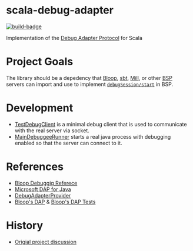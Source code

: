 # scala-debug-adapter
[![build-badge][]][build]

[build]:       https://github.com/scalacenter/scala-debug-adapter/actions?query=branch%3Amain+workflow%3A%22Continuous+Integration%22
[build-badge]: https://github.com/scalacenter/scala-debug-adapter/workflows/Continuous%20Integration/badge.svg?branch=main

Implementation of the [Debug Adapter Protocol](https://microsoft.github.io/debug-adapter-protocol/) for Scala

# Project Goals

The library should be a depedency that [Bloop](https://github.com/scalacenter/bloop), [sbt](https://github.com/sbt/sbt), [Mill](https://github.com/lihaoyi/mill), or other [BSP](https://github.com/build-server-protocol/build-server-protocol) servers can import and use to implement [`debugSession/start`](https://github.com/build-server-protocol/build-server-protocol/blob/master/bsp4s/src/main/scala/ch/epfl/scala/bsp/endpoints/Endpoints.scala#L72) in BSP.

# Development

* [TestDebugClient](./core/src/test/scala/ch/epfl/scala/debug/TestDebugClient.scala) is a minimal debug client that is used to communicate with the real server via socket.
* [MainDebuggeeRunner](core/src/test/scala/ch/epfl/scala/debug/MainDebuggeeRunner.scala) starts a real java process with debugging enabled so that the server can connect to it.

# References

- [Bloop Debuggig Referece](https://scalacenter.github.io/bloop/docs/debugging-reference)
- [Microsoft DAP for Java](https://github.com/microsoft/vscode-java-debug)
- [DebugAdapterProvider](https://github.com/build-server-protocol/build-server-protocol/issues/145)
- [Bloop's DAP](https://github.com/scalacenter/bloop/tree/master/frontend/src/main/scala/bloop/dap) &  [Bloop's DAP  Tests](https://github.com/scalacenter/bloop/tree/master/frontend/src/test/scala/bloop/dap)

# History

- [Origial project discussion](https://github.com/scalameta/metals-feature-requests/issues/168)
